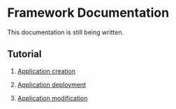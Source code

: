 Framework Documentation
=======================

This documentation is still being written.

Tutorial
--------

  1. [Application creation](application-creation.md)
  
  2. [Application deployment](application-deployment.md)
  
  3. [Application modification](application-modification.md)
            
